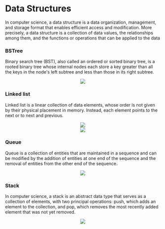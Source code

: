 # Data Structures
In computer science, a data structure is a data organization, management, and storage format that enables efficient access and modification. More precisely, a data structure is a collection of data values, the relationships among them, and the functions or operations that can be applied to the data
### BSTree
Binary search tree (BST), also called an ordered or sorted binary tree, is a rooted binary tree whose internal nodes each store a key greater than all the keys in the node's left subtree and less than those in its right subtree.
<p align="center">
  <img src="https://upload.wikimedia.org/wikipedia/commons/d/da/Binary_search_tree.svg">
</p>

### Linked list
Linked list is a linear collection of data elements, whose order is not given by their physical placement in memory. Instead, each element points to the next or to next and previous.
<p align="center">
  <img src="https://upload.wikimedia.org/wikipedia/commons/6/6d/Singly-linked-list.svg">
  <br>
  <img src="https://upload.wikimedia.org/wikipedia/commons/5/5e/Doubly-linked-list.svg">

</p>

### Queue
Queue is a collection of entities that are maintained in a sequence and can be modified by the addition of entities at one end of the sequence and the removal of entities from the other end of the sequence.
<p align="center">
  <img src="https://upload.wikimedia.org/wikipedia/commons/5/52/Data_Queue.svg">
</p>

### Stack
In computer science, a stack is an abstract data type that serves as a collection of elements, with two principal operations: push, which adds an element to the collection, and pop, which removes the most recently added element that was not yet removed.
<p align="center">
  <img src="https://upload.wikimedia.org/wikipedia/commons/b/b4/Lifo_stack.png">
</p>
